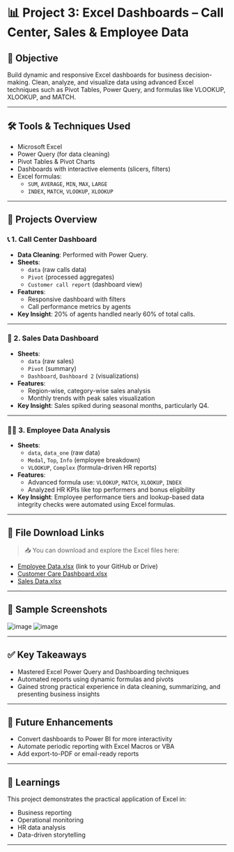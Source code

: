 # 📊 Project 3: Excel Dashboards – Call Center, Sales & Employee Data

## 🎯 Objective
Build dynamic and responsive Excel dashboards for business decision-making. Clean, analyze, and visualize data using advanced Excel techniques such as Pivot Tables, Power Query, and formulas like VLOOKUP, XLOOKUP, and MATCH.

---

## 🛠️ Tools & Techniques Used
- Microsoft Excel
- Power Query (for data cleaning)
- Pivot Tables & Pivot Charts
- Dashboards with interactive elements (slicers, filters)
- Excel formulas:
  - `SUM`, `AVERAGE`, `MIN`, `MAX`, `LARGE`
  - `INDEX`, `MATCH`, `VLOOKUP`, `XLOOKUP`

---

## 📁 Projects Overview

### 📞 1. Call Center Dashboard
- **Data Cleaning**: Performed with Power Query.
- **Sheets**:
  - `data` (raw calls data)
  - `Pivot` (processed aggregates)
  - `Customer call report` (dashboard view)
- **Features**:
  - Responsive dashboard with filters
  - Call performance metrics by agents
- **Key Insight**: 20% of agents handled nearly 60% of total calls.

---

### 🛒 2. Sales Data Dashboard
- **Sheets**:
  - `data` (raw sales)
  - `Pivot` (summary)
  - `Dashboard`, `Dashboard 2` (visualizations)
- **Features**:
  - Region-wise, category-wise sales analysis
  - Monthly trends with peak sales visualization
- **Key Insight**: Sales spiked during seasonal months, particularly Q4.

---

### 🧑‍💼 3. Employee Data Analysis
- **Sheets**:
  - `data`, `data_one` (raw data)
  - `Medal`, `Top`, `Info` (employee breakdown)
  - `VLOOKUP`, `Complex` (formula-driven HR reports)
- **Features**:
  - Advanced formula use: `VLOOKUP`, `MATCH`, `XLOOKUP`, `INDEX`
  - Analyzed HR KPIs like top performers and bonus eligibility
- **Key Insight**: Employee performance tiers and lookup-based data integrity checks were automated using Excel formulas.

---

## 📂 File Download Links
> 📥 You can download and explore the Excel files here:

- [Employee Data.xlsx](#) (link to your GitHub or Drive)
- [Customer Care Dashboard.xlsx](#)
- [Sales Data.xlsx](#)

---

## 📸 Sample Screenshots
>
![image](https://github.com/user-attachments/assets/88e3e9ee-a039-45f1-9be8-c32655e9bcf6)
![image](https://github.com/user-attachments/assets/1341df2b-bdcf-4b8c-86f4-0256732c2e97)


---

## ✅ Key Takeaways
- Mastered Excel Power Query and Dashboarding techniques
- Automated reports using dynamic formulas and pivots
- Gained strong practical experience in data cleaning, summarizing, and presenting business insights

---

## 📌 Future Enhancements
- Convert dashboards to Power BI for more interactivity
- Automate periodic reporting with Excel Macros or VBA
- Add export-to-PDF or email-ready reports

---

## 🧠 Learnings
This project demonstrates the practical application of Excel in:
- Business reporting
- Operational monitoring
- HR data analysis
- Data-driven storytelling

---

